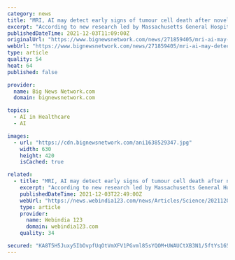 ```yaml
---
category: news
title: "MRI, AI may detect early signs of tumour cell death after novel therapy"
excerpt: "According to new research led by Massachusetts General Hospital it has been found that magnetic resonance imaging MRI and artificial intelligence AI can be"
publishedDateTime: 2021-12-03T11:09:00Z
originalUrl: "https://www.bignewsnetwork.com/news/271859405/mri-ai-may-detect-early-signs-of-tumour-cell-death-after-novel-therapy"
webUrl: "https://www.bignewsnetwork.com/news/271859405/mri-ai-may-detect-early-signs-of-tumour-cell-death-after-novel-therapy"
type: article
quality: 54
heat: 64
published: false

provider:
  name: Big News Network.com
  domain: bignewsnetwork.com

topics:
  - AI in Healthcare
  - AI

images:
  - url: "https://cdn.bignewsnetwork.com/ani1638529347.jpg"
    width: 630
    height: 420
    isCached: true

related:
  - title: "MRI, AI may detect early signs of tumour cell death after novel therapy"
    excerpt: "According to new research led by Massachusetts General Hospital, it has been found that magnetic resonance imaging (MRI) and artificial intelligence (AI) can be used to detect early signs of tumour cell death in response to novel virus-based cancer therapy."
    publishedDateTime: 2021-12-03T22:49:00Z
    webUrl: "https://news.webindia123.com/news/Articles/Science/20211203/3866660.html"
    type: article
    provider:
      name: Webindia 123
      domain: webindia123.com
    quality: 34

secured: "KA8T5H5Juxy5IbOvpfUqOtVmXFV1PGvml85sYQOM+UWAUCtXB3N1/5ftYs165M4ewhwKQyYBshDO5nH5YR7X1vwJ51FK94zbXq5I0D5y8oPd1eelOdHJ1KcH72P7HLiqd4/+pAmGXUuIVPNsEHKAsMZPKKS3as0Kh6dJHpN3nan3tKQGbDPjy5RMIPPNuyw3qqc16VphPL+D965Lc4BIC7d5+sO/+049jBMqXnUvIYM2+F1P6qUz11xB65gJl40tyqLkTxFPsKv+b5lGXi2ZkpUVpjXmP+YKpXLs7GtS/Lod0LykLzYfiWa0GuyswV3/gw0BaB10HKAVenDCb5WJvz7SU+iX5YbamnRZHR/cKj4=;F2o+l95qtu8g2Gq+CcUxPw=="
---
```


